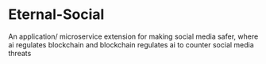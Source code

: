# Eternal-Social
An application/ microservice extension for making social media safer, where ai regulates blockchain and blockchain regulates ai to counter social media threats
